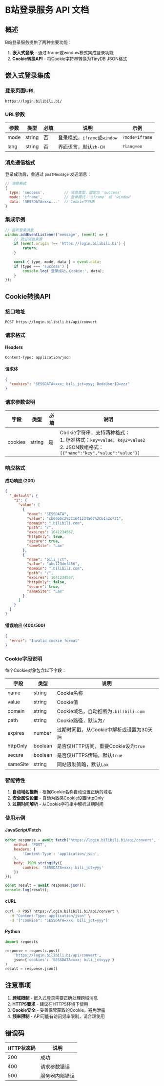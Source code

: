 # B站登录服务 API 文档

## 概述

B站登录服务提供了两种主要功能：
1. **嵌入式登录** - 通过iframe或window模式集成登录功能
2. **Cookie转换API** - 将Cookie字符串转换为TinyDB JSON格式

## 嵌入式登录集成

### 登录页面URL

```
https://login.bilibili.bi/
```

### URL参数

| 参数 | 类型 | 必填 | 说明 | 示例 |
|------|------|------|------|------|
| mode | string | 否 | 登录模式，`iframe`或`window` | `?mode=iframe` |
| lang | string | 否 | 界面语言，默认`zh-CN` | `?lang=en` |

### 消息通信格式

登录成功后，会通过 `postMessage` 发送消息：

```javascript
// 消息格式
{
  type: 'success',         // 消息类型，固定为 'success'
  mode: 'iframe',          // 登录模式：'iframe' 或 'window'
  data: 'SESSDATA=xxx...'  // Cookie字符串
}
```

### 集成示例

```javascript
// 监听登录消息
window.addEventListener('message', (event) => {
    // 验证消息来源
    if (event.origin !== 'https://login.bilibili.bi') {
        return;
    }
    
    const { type, mode, data } = event.data;
    if (type === 'success') {
        console.log('登录成功，Cookie:', data);
    }
});
```

## Cookie转换API

### 接口地址

```
POST https://login.bilibili.bi/api/convert
```

### 请求格式

#### Headers
```
Content-Type: application/json
```

#### 请求体
```json
{
  "cookies": "SESSDATA=xxx; bili_jct=yyy; DedeUserID=zzz"
}
```

### 请求参数说明

| 字段 | 类型 | 必填 | 说明 |
|------|------|------|------|
| cookies | string | 是 | Cookie字符串，支持两种格式：<br>1. 标准格式：`key=value; key2=value2`<br>2. JSON数组格式：`[{"name":"key","value":"value"}]` |

### 响应格式

#### 成功响应 (200)
```json
{
  "_default": {
    "1": {
      "value": [
        {
          "name": "SESSDATA",
          "value": "cb06b5c2%2C1641234567%2Cb1a2c*31",
          "domain": ".bilibili.com",
          "path": "/",
          "expires": 1641234567,
          "httpOnly": true,
          "secure": true,
          "sameSite": "Lax"
        },
        {
          "name": "bili_jct",
          "value": "abc123def456",
          "domain": ".bilibili.com",
          "path": "/",
          "expires": 1641234567,
          "httpOnly": false,
          "secure": true,
          "sameSite": "Lax"
        }
      ]
    }
  }
}
```

#### 错误响应 (400/500)
```json
{
  "error": "Invalid cookie format"
}
```

### Cookie字段说明

每个Cookie对象包含以下字段：

| 字段 | 类型 | 说明 |
|------|------|------|
| name | string | Cookie名称 |
| value | string | Cookie值 |
| domain | string | Cookie域名，自动推断为`.bilibili.com` |
| path | string | Cookie路径，默认为`/` |
| expires | number | 过期时间戳，从Cookie中解析或设置为30天后 |
| httpOnly | boolean | 是否仅HTTP访问，重要Cookie设为`true` |
| secure | boolean | 是否仅HTTPS传输，默认`true` |
| sameSite | string | 同站限制策略，默认`Lax` |

### 智能特性

1. **自动域名推断** - 根据Cookie名称自动设置正确的域名
2. **安全属性设置** - 自动为敏感Cookie设置httpOnly
3. **过期时间解析** - 从Cookie字符串中解析过期时间

### 使用示例

#### JavaScript/Fetch
```javascript
const response = await fetch('https://login.bilibili.bi/api/convert', {
    method: 'POST',
    headers: {
        'Content-Type': 'application/json',
    },
    body: JSON.stringify({
        cookies: 'SESSDATA=xxx; bili_jct=yyy'
    })
});

const result = await response.json();
console.log(result);
```

#### cURL
```bash
curl -X POST https://login.bilibili.bi/api/convert \
  -H "Content-Type: application/json" \
  -d '{"cookies": "SESSDATA=xxx; bili_jct=yyy"}'
```

#### Python
```python
import requests

response = requests.post(
    'https://login.bilibili.bi/api/convert',
    json={'cookies': 'SESSDATA=xxx; bili_jct=yyy'}
)
result = response.json()
```

## 注意事项

1. **跨域限制** - 嵌入式登录需要正确处理跨域消息
2. **HTTPS要求** - 建议在HTTPS环境下使用
3. **Cookie安全** - 妥善保管获取的Cookie，避免泄露
4. **频率限制** - API可能有访问频率限制，请合理使用

## 错误码

| HTTP状态码 | 说明 |
|------------|------|
| 200 | 成功 |
| 400 | 请求参数错误 |
| 500 | 服务器内部错误 | 